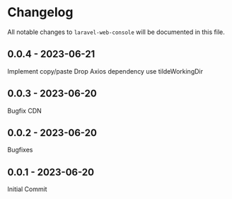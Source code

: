 # Changelog

All notable changes to `laravel-web-console` will be documented in this file.

## 0.0.4 - 2023-06-21

Implement copy/paste
Drop Axios dependency
use tildeWorkingDir

## 0.0.3 - 2023-06-20

Bugfix CDN

## 0.0.2 - 2023-06-20

Bugfixes

## 0.0.1 - 2023-06-20

Initial Commit
